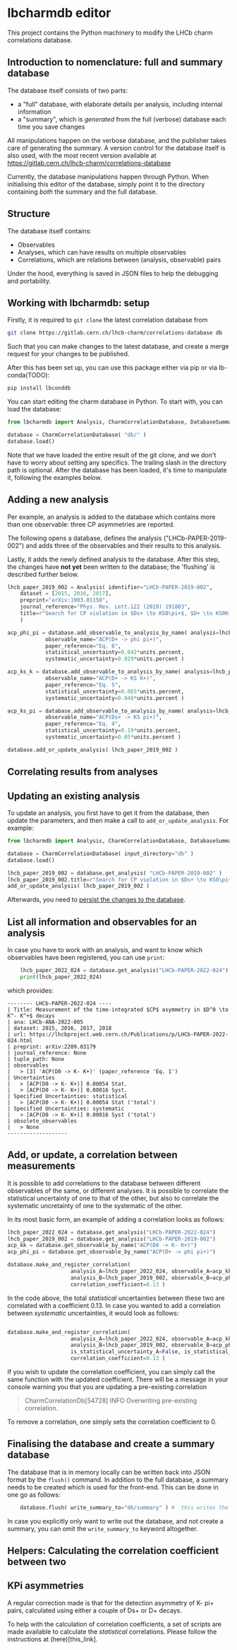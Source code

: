# lbcharmdb editor

This project contains the Python machinery to modify the LHCb charm correlations database.

## Introduction to nomenclature: full and summary database
The database itself consists of two parts: 
 - a "full" database, with elaborate details per analysis, including internal information
 - a "summary", which is *generated* from the full (verbose) database each time you save changes

All manipulations happen on the verbose database, and the publisher takes care of generating
the summary. A version control for the database itself is also used, with the most
recent version available at
 https://gitlab.cern.ch/lhcb-charm/correlations-database

Currently, the database manipulations happen through Python. 
When initialising this editor of the database, simply point it to the directory 
containing *both* the summary and the full database. 

## Structure
The database itself contains:
 - Observables
 - Analyses, which can have results on multiple observables
 - Correlations, which are relations between (analysis, observable) pairs

Under the hood, everything is saved in JSON files to help the debugging and
portability.

## Working with lbcharmdb: setup
Firstly, it is required to `git clone` the latest correlation database from 
```bash
git clone https://gitlab.cern.ch/lhcb-charm/correlations-database db
```
Such that you can make changes to the latest database, and create a merge request
for your changes to be published.

After this has been set up, you can use this package either via pip or via
lb-conda(TODO):
```bash
pip install lbconddb
```

You can start editing the charm database in Python. To start with, you can load the 
database:

```python
from lbcharmdb import Analysis, CharmCorrelationDatabase, DatabaseSummary, units

database = CharmCorrelationDatabase( "db/" )
database.load()
```

Note that we have loaded the entire result of the git clone, and we don't have to
worry about setting any specifics. The trailing slash in the directory path 
is optional. After the database has been loaded, it's time to manipulate it, 
following the examples below.

## Adding a new analysis
Per example, an analysis is added to the database which contains more than
one observable: three CP asymmetries are reported. 

The following opens a database, defines the analysis ("LHCb-PAPER-2019-002") and 
adds three of the observables and their results to this analysis.

Lastly, it adds the newly defined analysis to the database. 
After this step, the changes have **not yet** been written to the database; the 
'flushing' is described further below.

```python
lhcb_paper_2019_002 = Analysis( identifier="LHCb-PAPER-2019-002",
    dataset = [2015, 2016, 2017],
    preprint="arXiv:1903.01150",
    journal_reference="Phys. Rev. Lett.122 (2019) 191803",
    title=r"Search for CP violation in $Ds+ \to KS0\pi+$, $D+ \to KS0K+$ and $D+ \to \phi \pi+$ decays" 
    )

acp_phi_pi = database.add_observable_to_analysis_by_name( analysis=lhcb_paper_2019_002,
            observable_name="ACP(D+ -> phi pi+)", 
            paper_reference="Eq. 6",
            statistical_uncertainty=0.042*units.percent,
            systematic_uncertainty=0.029*units.percent )

acp_ks_k = database.add_observable_to_analysis_by_name( analysis=lhcb_paper_2019_002,
            observable_name="ACP(D+ -> KS K+)", 
            paper_reference="Eq. 5",
            statistical_uncertainty=0.065*units.percent,
            systematic_uncertainty=0.048*units.percent )

acp_ks_pi = database.add_observable_to_analysis_by_name( analysis=lhcb_paper_2019_002,
            observable_name="ACP(Ds+ -> KS pi+)", 
            paper_reference="Eq. 4",
            statistical_uncertainty=0.19*units.percent,
            systematic_uncertainty=0.05*units.percent )

database.add_or_update_analysis( lhcb_paper_2019_002 )
```

## Correlating results from analyses

## Updating an existing analysis

To update an analysis, you first have to get it from the database, then update the parameters, 
and then make a call to `add_or_update_analysis`. For example:

```python
from lbcharmdb import Analysis, CharmCorrelationDatabase, DatabaseSummary, units

database = CharmCorrelationDatabase( input_directory="db" )
database.load()

lhcb_paper_2019_002 = database.get_analysis( "LHCb-PAPER-2019-002" )
lhcb_paper_2019_002.title=r"Search for CP violation in $Ds+ \to KS0\pi+$, $D+ \to KS0K+$ and $D+ \to \phi \pi+$ decays" 
add_or_update_analysis( lhcb_paper_2019_002 ) 
```

Afterwards, you need to [persist the changes to the database](#flush). 

## List all information and observables for an analysis

In case you have to work with an analysis, and want to know which
observables have been registered, you can use `print`:

```python
    lhcb_paper_2022_024 = database.get_analysis("LHCb-PAPER-2022-024")
    print(lhcb_paper_2022_024)
```
which provides:
```
-------- LHCb-PAPER-2022-024 ----
| Title: Measurement of the time-integrated $CP$ asymmetry in $D^0 \to K^- K^+$ decays
| ana: LHCb-ANA-2022-005
| dataset: 2015, 2016, 2017, 2018
| url: https://lhcbproject.web.cern.ch/Publications/p/LHCb-PAPER-2022-024.html
| preprint: arXiv:2209.03179
| journal_reference: None
| tuple_path: None
| observables
|   > [3] 'ACP(D0 -> K- K+)' (paper_reference 'Eq. 1')
| Uncertainties
|   > [ACP(D0 -> K- K+)] 0.00054 Stat.
|   > [ACP(D0 -> K- K+)] 0.00016 Syst.
| Specified Uncertainties: statistical
|   > [ACP(D0 -> K- K+)] 0.00054 Stat ('total')
| Specified Uncertainties: systematic
|   > [ACP(D0 -> K- K+)] 0.00016 Syst ('total')
| obsolete_observables
|   > None
-------------------
```

## Add, or update, a correlation between measurements

It is possible to add correlations to the database between different observables of the same, 
or different analyses. It is possible to correlate the statistical uncertainty of one to that of the
other, but also to correlate the systematic uncretainty of one to the systematic of the other. 

In its most basic form, an example of adding a correlation looks as follows:
```python
lhcb_paper_2022_024 = database.get_analysis("LHCb-PAPER-2022-024")
lhcb_paper_2019_002 = database.get_analysis("LHCb-PAPER-2019-002")
acp_kk = database.get_observable_by_name("ACP(D0 -> K- K+)")
acp_phi_pi = database.get_observable_by_name("ACP(D+ -> phi pi+)")

database.make_and_register_correlation( 
                    analysis_A=lhcb_paper_2022_024, observable_A=acp_kk,
                    analysis_B=lhcb_paper_2019_002, observable_B=acp_phi_pi,
                    correlation_coefficient=0.13 )
```

In the code above, the total *statistical* uncertainties between these two are correlated with 
a coefficient 0.13. In case you wanted to add a correlation between *systematic* uncertainties,
it would look as follows:

```python

database.make_and_register_correlation( 
                    analysis_A=lhcb_paper_2022_024, observable_A=acp_kk,
                    analysis_B=lhcb_paper_2019_002, observable_B=acp_phi_pi,
                    is_statistical_uncertainty_A=False, is_statistical_uncertainty_B=False,
                    correlation_coefficient=0.13 )
```

If you wish to update the correlation coefficient, you can simply call the same function
with the updated coefficient. There will be a message in your console warning you 
that you are updating a pre-existing correlation
> CharmCorrelationDb[54728] INFO Overwriting pre-existing correlation.

To remove a correlation, one simply sets the correlation coefficient
to 0.

## <a name="flush"></a>Finalising the database and create a summary database
The database that is in memory locally can be written back into JSON format by the `flush()` command.
In addition to the full database, a summary needs to be created which is used for the front-end. 
This can be done in one go as follows:

```python
    database.flush( write_summary_to="db/summary" ) #  this writes the "full" database *and* the summary
```

In case you explicitly only want to write out the database, and not create a summary, you can omit
the `write_summary_to` keyword altogether.

## Helpers: Calculating the correlation coefficient between two 
## KPi asymmetries

A regular correction made is that for the detection asymmetry of K- pi+ pairs,
calculated using either a couple of Ds+ or D+ decays. 

To help with the calculation of correlation coefficients, a set of scripts
are made available to calculate the *statistical* correlations. Please follow the instructions
at (here)[this_link].